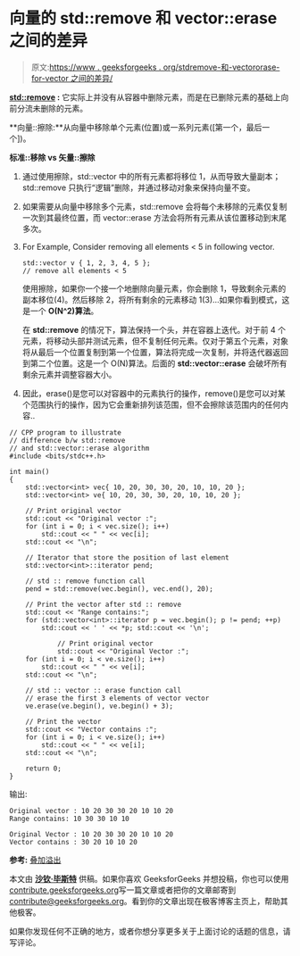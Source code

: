 # 向量的 std::remove 和 vector::erase 之间的差异

> 原文:[https://www . geeksforgeeks . org/stdremove-和-vectororase-for-vector 之间的差异/](https://www.geeksforgeeks.org/difference-between-stdremove-and-vectorerase-for-vectors/)

**[std::remove](https://www.geeksforgeeks.org/stdremove-stdremove_if-c/) :** 它实际上并没有从容器中删除元素，而是在已删除元素的基础上向前分流未删除的元素。

**向量::擦除:**从向量中移除单个元素(位置)或一系列元素([第一个，最后一个])。

**标准::移除 vs 矢量::擦除**

1.  通过使用擦除，std::vector 中的所有元素都将移位 1，从而导致大量副本；std::remove 只执行“逻辑”删除，并通过移动对象来保持向量不变。
2.  如果需要从向量中移除多个元素，std::remove 会将每个未移除的元素仅复制一次到其最终位置，而 vector::erase 方法会将所有元素从该位置移动到末尾多次。
3.  For Example, Consider removing all elements < 5 in following vector.

    ```
    std::vector v { 1, 2, 3, 4, 5 };
    // remove all elements < 5

    ```

    使用擦除，如果你一个接一个地删除向量元素，你会删除 1，导致剩余元素的副本移位(4)。然后移除 2，将所有剩余的元素移动 1(3)…如果你看到模式，这是一个 **O(N^2)算法**。

    在 **std::remove** 的情况下，算法保持一个头，并在容器上迭代。对于前 4 个元素，将移动头部并测试元素，但不复制任何元素。仅对于第五个元素，对象将从最后一个位置复制到第一个位置，算法将完成一次复制，并将迭代器返回到第二个位置。这是一个 O(N)算法。后面的 **std::vector::erase** 会破坏所有剩余元素并调整容器大小。

4.  因此，erase()是您可以对容器中的元素执行的操作，remove()是您可以对某个范围执行的操作，因为它会重新排列该范围，但不会擦除该范围内的任何内容..

```
// CPP program to illustrate
// difference b/w std::remove
// and std::vector::erase algorithm
#include <bits/stdc++.h>

int main()
{
    std::vector<int> vec{ 10, 20, 30, 30, 20, 10, 10, 20 };
    std::vector<int> ve{ 10, 20, 30, 30, 20, 10, 10, 20 };

    // Print original vector
    std::cout << "Original vector :";
    for (int i = 0; i < vec.size(); i++)
        std::cout << " " << vec[i];
    std::cout << "\n";

    // Iterator that store the position of last element
    std::vector<int>::iterator pend;

    // std :: remove function call
    pend = std::remove(vec.begin(), vec.end(), 20);

    // Print the vector after std :: remove
    std::cout << "Range contains:";
    for (std::vector<int>::iterator p = vec.begin(); p != pend; ++p)
        std::cout << ' ' << *p; std::cout << '\n';

            // Print original vector
            std::cout << "Original Vector :";
    for (int i = 0; i < ve.size(); i++)
        std::cout << " " << ve[i];
    std::cout << "\n";

    // std :: vector :: erase function call
    // erase the first 3 elements of vector vector
    ve.erase(ve.begin(), ve.begin() + 3);

    // Print the vector
    std::cout << "Vector contains :";
    for (int i = 0; i < ve.size(); i++)
        std::cout << " " << ve[i];
    std::cout << "\n";

    return 0;
}
```

输出:

```
Original vector : 10 20 30 30 20 10 10 20
Range contains: 10 30 30 10 10

Original Vector : 10 20 30 30 20 10 10 20
Vector contains : 30 20 10 10 20

```

**参考:** [叠加溢出](https://stackoverflow.com/questions/19296958/difference-between-stdremove-and-erase-for-vector)

本文由 **[沙钦·毕斯特](https://www.linkedin.com/in/sachin-bisht-984b5013a/)** 供稿。如果你喜欢 GeeksforGeeks 并想投稿，你也可以使用[contribute.geeksforgeeks.org](http://www.contribute.geeksforgeeks.org)写一篇文章或者把你的文章邮寄到 contribute@geeksforgeeks.org。看到你的文章出现在极客博客主页上，帮助其他极客。

如果你发现任何不正确的地方，或者你想分享更多关于上面讨论的话题的信息，请写评论。